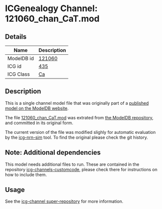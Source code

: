 # ICGenealogy Channel: 121060\_chan\_CaT.mod

## Details

Name | Description
---- | -----------
ModelDB id | [121060](http://senselab.med.yale.edu/ModelDB/ShowModel.cshtml?model=121060)
ICG id | [435](http://icg.neurotheory.ox.ac.uk/channels/3/435)
ICG Class | [Ca](http://icg.neurotheory.ox.ac.uk/channels/3)

## Description

This is a single channel model file that was originally part of a [published model on the ModelDB website](http://senselab.med.yale.edu/ModelDB/ShowModel.cshtml?model=121060).


The file [121060\_chan\_CaT.mod](121060_chan_CaT.mod) was extrated from [the ModelDB repository](http://senselab.med.yale.edu/ModelDB/ShowModel.cshtml?model=121060), and committed in its original form.

The current version of the file was modified slighly for automatic evaluation by the [icg-nrn-sim](https://github.com/icgenealogy/icg-nrn-sim) tool. To find the original please check the git history.


## Note: Additional dependencies
This model needs additional files to run. These are contained in the repository [icg-channels-customcode](https://github.com/icgenealogy/icg-channels-customcode), please check there for instructions on how to include them.


## Usage

See the [icg-channel super-repository](https://github.com/icgenealogy/icg-channels) for more information.